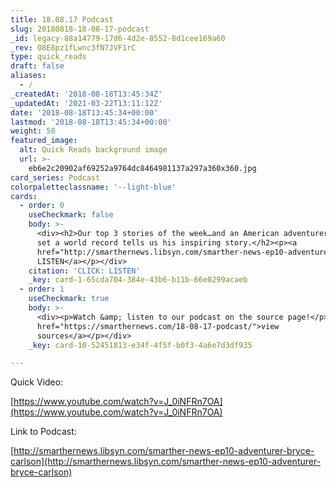 ```yaml
---
title: 18.08.17 Podcast
slug: 20180818-18-08-17-podcast
_id: legacy-88a14779-17d6-4d2e-8552-8d1cee169a60
_rev: O8E8pz1fLwnc3fN7JVF1rC
type: quick_reads
draft: false
aliases:
  - /
_createdAt: '2018-08-18T13:45:34Z'
_updatedAt: '2021-03-22T13:11:12Z'
date: '2018-08-18T13:45:34+00:00'
lastmod: '2018-08-18T13:45:34+00:00'
weight: 50
featured_image:
  alt: Quick Reads background image
  url: >-
    eb6e2c20902af69252a9764dc8464981137a297a360x360.jpg
card_series: Podcast
colorpaletteclassname: '--light-blue'
cards:
  - order: 0
    useCheckmark: false
    body: >-
      <div><h2>Our top 3 stories of the week…and an American adventurer who just
      set a world record tells us his inspiring story.</h2><p><a
      href="http://smarthernews.libsyn.com/smarther-news-ep10-adventurer-bryce-carlson">CLICK:
      LISTEN</a></p></div>
    citation: 'CLICK: LISTEN'
    _key: card-1-65cda704-384e-43b6-b11b-66e0299acaeb
  - order: 1
    useCheckmark: true
    body: >-
      <div><p>Watch &amp; listen to our podcast on the source page!</p><p><a
      href="https://smarthernews.com/18-08-17-podcast/">view
      sources</a></p></div>
    _key: card-10-52451813-e34f-4f5f-b0f3-4a6e7d3df935

---
```

Quick Video:

[https://www.youtube.com/watch?v=J_0iNFRn7OA](https://www.youtube.com/watch?v=J_0iNFRn7OA)

Link to Podcast:

[http://smarthernews.libsyn.com/smarther-news-ep10-adventurer-bryce-carlson](http://smarthernews.libsyn.com/smarther-news-ep10-adventurer-bryce-carlson)